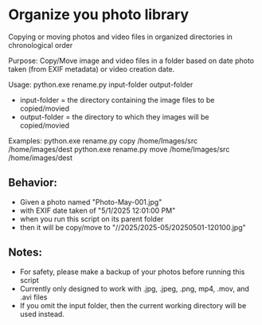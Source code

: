 # Organize you photo library

Copying or moving photos and video files in organized directories in chronological order

Purpose: Copy/Move image and video files in a folder based on date photo taken (from EXIF metadata) or video creation date.

Usage: python.exe rename.py input-folder output-folder
  - input-folder = the directory containing the image files to be copied/movied
  - output-folder =  the directory to which they images will be copied/movied

 Examples: python.exe rename.py copy /home/Images/src /home/images/dest
           python.exe rename.py move /home/Images/src /home/images/dest

## Behavior:
  - Given a photo named "Photo-May-001.jpg"  
  - with EXIF date taken of "5/1/2025 12:01:00 PM"  
  - when you run this script on its parent folder
  - then it will be copy/move to "/<output-folder>/2025/2025-05/20250501-120100.jpg"
## Notes:
   - For safety, please make a backup of your photos before running this script
   - Currently only designed to work with .jpg, .jpeg, .png, mp4, .mov, and .avi files
   - If you omit the input folder, then the current working directory will be used instead.
